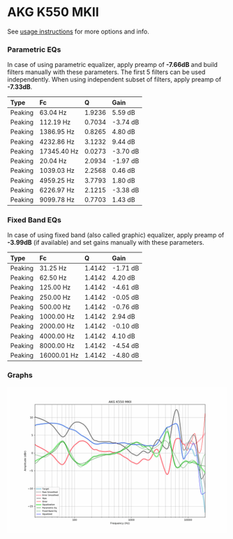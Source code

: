 # AKG K550 MKII
See [usage instructions](https://github.com/jaakkopasanen/AutoEq#usage) for more options and info.

### Parametric EQs
In case of using parametric equalizer, apply preamp of **-7.66dB** and build filters manually
with these parameters. The first 5 filters can be used independently.
When using independent subset of filters, apply preamp of **-7.33dB**.

| Type    | Fc          |      Q | Gain     |
|:--------|:------------|:-------|:---------|
| Peaking | 63.04 Hz    | 1.9236 | 5.59 dB  |
| Peaking | 112.19 Hz   | 0.7034 | -3.74 dB |
| Peaking | 1386.95 Hz  | 0.8265 | 4.80 dB  |
| Peaking | 4232.86 Hz  | 3.1232 | 9.44 dB  |
| Peaking | 17345.40 Hz | 0.0273 | -3.70 dB |
| Peaking | 20.04 Hz    | 2.0934 | -1.97 dB |
| Peaking | 1039.03 Hz  | 2.2568 | 0.46 dB  |
| Peaking | 4959.25 Hz  | 3.7793 | 1.80 dB  |
| Peaking | 6226.97 Hz  | 2.1215 | -3.38 dB |
| Peaking | 9099.78 Hz  | 0.7703 | 1.43 dB  |

### Fixed Band EQs
In case of using fixed band (also called graphic) equalizer, apply preamp of **-3.99dB**
(if available) and set gains manually with these parameters.

| Type    | Fc          |      Q | Gain     |
|:--------|:------------|:-------|:---------|
| Peaking | 31.25 Hz    | 1.4142 | -1.71 dB |
| Peaking | 62.50 Hz    | 1.4142 | 4.20 dB  |
| Peaking | 125.00 Hz   | 1.4142 | -4.61 dB |
| Peaking | 250.00 Hz   | 1.4142 | -0.05 dB |
| Peaking | 500.00 Hz   | 1.4142 | -0.76 dB |
| Peaking | 1000.00 Hz  | 1.4142 | 2.94 dB  |
| Peaking | 2000.00 Hz  | 1.4142 | -0.10 dB |
| Peaking | 4000.00 Hz  | 1.4142 | 4.10 dB  |
| Peaking | 8000.00 Hz  | 1.4142 | -4.54 dB |
| Peaking | 16000.01 Hz | 1.4142 | -4.80 dB |

### Graphs
![](./AKG%20K550%20MKII.png)